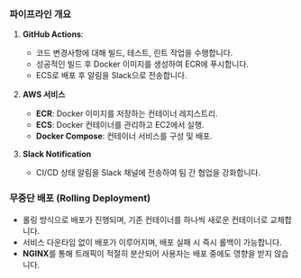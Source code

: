 ### 파이프라인 개요
1. **GitHub Actions**:
   - 코드 변경사항에 대해 빌드, 테스트, 린트 작업을 수행합니다.
   - 성공적인 빌드 후 Docker 이미지를 생성하여 ECR에 푸시합니다.
   - ECS로 배포 후 알림을 Slack으로 전송합니다.

2. **AWS 서비스**
   - **ECR**: Docker 이미지를 저장하는 컨테이너 레지스트리.
   - **ECS**: Docker 컨테이너를 관리하고 EC2에서 실행.
   - **Docker Compose**: 컨테이너 서비스를 구성 및 배포.

3. **Slack Notification**
   - CI/CD 상태 알림을 Slack 채널에 전송하여 팀 간 협업을 강화합니다.

### 무중단 배포 (Rolling Deployment)
- 롤링 방식으로 배포가 진행되며, 기존 컨테이너를 하나씩 새로운 컨테이너로 교체합니다.
- 서비스 다운타임 없이 배포가 이루어지며, 배포 실패 시 즉시 롤백이 가능합니다.
- **NGINX**를 통해 트래픽이 적절히 분산되어 사용자는 배포 중에도 영향을 받지 않습니다.